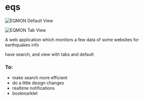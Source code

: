 eqs
===
![EQMON Default View](https://github.com/skylamer/eqs/raw/master/images/screen_defaultview.png)

![EQMON Tab View](https://github.com/skylamer/eqs/raw/master/images/screen_tabview.png)


A web application which monitors a few data of some websites for earthquakes info

have search, and view with tabs and default


### To:
  * make search more efficient
  * do a little design changes
  * realtime notifications
  * bookmarklet
